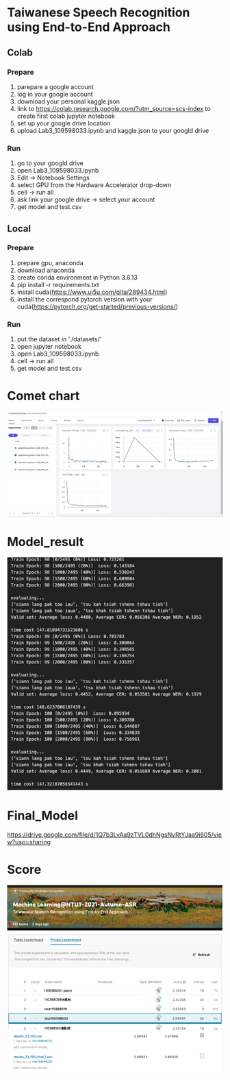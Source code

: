 # Taiwanese Speech Recognition using End-to-End Approach
## Colab
### Prepare
1. parepare a google account
2. log in your google account
3. download your personal kaggle.json
4. link to https://colab.research.google.com/?utm_source=scs-index to create first colab jupyter notebook
5. set up your google drive location
6. upload Lab3_109598033.ipynb and kaggle.json to your googld drive

### Run
1. go to your googld drive
2. open Lab3_109598033.ipynb
3. Edit -> Notebook Settings
4. select GPU from the Hardware Accelerator drop-down
5. cell -> run all
6. ask link your google drive -> select your account
7. get model and test.csv

## Local
### Prepare
1. prepare gpu, anaconda
2. download anaconda
3. create conda environment in Python 3.6.13
4. pip install -r requirements.txt
6. install cuda(https://www.uj5u.com/qita/289434.html)
5. install the correspond pytorch version with your cuda(https://pytorch.org/get-started/previous-versions/) 

### Run
1. put the dataset in './datasets/'
2. open jupyter notebook
3. open Lab3_109598033.ipynb
4. cell -> run all
5. get model and test.csv

# Comet chart
![image](https://github.com/tang03130313/Taiwanese-Speech-Recognition-using-End-to-End-Approach/blob/main/image/comet_chart.png)

# Model_result
![image](https://github.com/tang03130313/Taiwanese-Speech-Recognition-using-End-to-End-Approach/blob/main/image/result.png)

# Final_Model
https://drive.google.com/file/d/1Q7b3LvAa9zTVL0dhNgsNvRtYJaa9i605/view?usp=sharing

# Score
![image](https://github.com/tang03130313/Taiwanese-Speech-Recognition-using-End-to-End-Approach/blob/main/image/score-1.png)
![image](https://github.com/tang03130313/Taiwanese-Speech-Recognition-using-End-to-End-Approach/blob/main/image/score-2.png)
![image](https://github.com/tang03130313/Taiwanese-Speech-Recognition-using-End-to-End-Approach/blob/main/image/score-3.png)